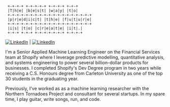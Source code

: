 ```
 +-+-+-+ +-+-+-+-+ +-+-+-+ +-+-+       
 |T|h|e| |b|e|s|t| |w|a|y| |t|o|       
 +-+-+-+-+-+-+-+-+-+-+-+-+-+-+-+-+-+-+ 
 |p|r|e|d|i|c|t| |t|h|e| |f|u|t|u|r|e| 
 +-+-+-+-+-+-+-+-+-+-+-+-+-+-+-+-+-+-+ 
 |i|s| |t|o| |c|r|e|a|t|e| |i|t|.|     
 +-+-+ +-+-+ +-+-+-+-+-+-+ +-+-+-+
```

<!-- --- Social Icons --- -->
[![LinkedIn](https://img.shields.io/badge/LinkedIn-blue?style=flat&logo=Linkedin&logoColor=white&link=https://www.linkedin.com/in/willrwang/)](https://www.linkedin.com/in/willrwang/) | [![LinkedIn](https://img.shields.io/badge/Email-D14836?style=flate&logo=gmail&logoColor=white)](mailto:willrhwang@gmail.com)

<!-- --- About Me --- -->	
I'm a Senior Applied Machine Learning Engineer on the Financial Services team at Shopify where I leverage predictive modelling, quantitative analysis, and systems engineering to power several billion-dollar products for businesses. I completed Shopify's Dev Degree program in two years while receiving a C.S. Honours degree from Carleton University as one of the top 30 students in the graduating year. 

Previously, I've worked as as a machine learning researcher with the Northern Tornadoes Project and consultant for several startups. In my spare time, I play guitar, write songs, run, and code.
